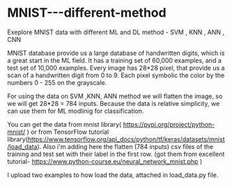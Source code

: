 # MNIST---different-method
Exeplore MNIST data with different ML and DL method - SVM , KNN , ANN , CNN

MNIST database provide us a large database of handwritten digits, which is a great start in the ML field.
It has a training set of 60,000 examples, and a test set of 10,000 examples.
Every image has 28*28 pixel, that provide us a scan of a handwritten digit from 0 to 9.
Each pixel symbolic the color by the numbers 0 - 255 on the grayscale.

For using the data on SVM ,KNN, ANN method we will flatten the image, so we will get 28*28 = 784 inputs.
Because the data is relative simplicity, we can use them for ML modlinig for classification.

You can get the data from mnist library( https://pypi.org/project/python-mnist/ ) or from TensorFlow tutorial library(https://www.tensorflow.org/api_docs/python/tf/keras/datasets/mnist/load_data). 
Also i'm adding here the flatten (784 inputs) csv files of the training and test set with their label in the first row. (got them from excellent tutorial- https://www.python-course.eu/neural_network_mnist.php )

I upload two examples to how load the data, attached in load_data.py file.
